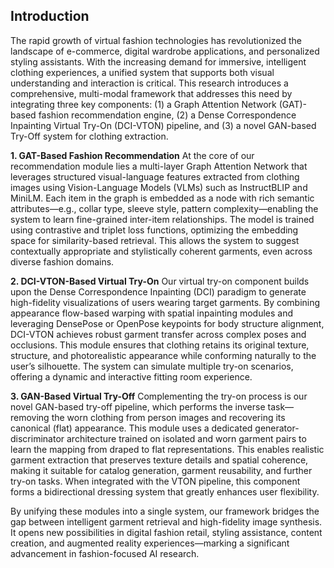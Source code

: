 

## Introduction

The rapid growth of virtual fashion technologies has revolutionized the landscape of e-commerce, digital wardrobe applications, and personalized styling assistants. With the increasing demand for immersive, intelligent clothing experiences, a unified system that supports both visual understanding and interaction is critical. This research introduces a comprehensive, multi-modal framework that addresses this need by integrating three key components: (1) a Graph Attention Network (GAT)-based fashion recommendation engine, (2) a Dense Correspondence Inpainting Virtual Try-On (DCI-VTON) pipeline, and (3) a novel GAN-based Try-Off system for clothing extraction.

**1. GAT-Based Fashion Recommendation**
At the core of our recommendation module lies a multi-layer Graph Attention Network that leverages structured visual-language features extracted from clothing images using Vision-Language Models (VLMs) such as InstructBLIP and MiniLM. Each item in the graph is embedded as a node with rich semantic attributes—e.g., collar type, sleeve style, pattern complexity—enabling the system to learn fine-grained inter-item relationships. The model is trained using contrastive and triplet loss functions, optimizing the embedding space for similarity-based retrieval. This allows the system to suggest contextually appropriate and stylistically coherent garments, even across diverse fashion domains.

**2. DCI-VTON-Based Virtual Try-On**
Our virtual try-on component builds upon the Dense Correspondence Inpainting (DCI) paradigm to generate high-fidelity visualizations of users wearing target garments. By combining appearance flow-based warping with spatial inpainting modules and leveraging DensePose or OpenPose keypoints for body structure alignment, DCI-VTON achieves robust garment transfer across complex poses and occlusions. This module ensures that clothing retains its original texture, structure, and photorealistic appearance while conforming naturally to the user’s silhouette. The system can simulate multiple try-on scenarios, offering a dynamic and interactive fitting room experience.

**3. GAN-Based Virtual Try-Off**
Complementing the try-on process is our novel GAN-based try-off pipeline, which performs the inverse task—removing the worn clothing from person images and recovering its canonical (flat) appearance. This module uses a dedicated generator-discriminator architecture trained on isolated and worn garment pairs to learn the mapping from draped to flat representations. This enables realistic garment extraction that preserves texture details and spatial coherence, making it suitable for catalog generation, garment reusability, and further try-on tasks. When integrated with the VTON pipeline, this component forms a bidirectional dressing system that greatly enhances user flexibility.

By unifying these modules into a single system, our framework bridges the gap between intelligent garment retrieval and high-fidelity image synthesis. It opens new possibilities in digital fashion retail, styling assistance, content creation, and augmented reality experiences—marking a significant advancement in fashion-focused AI research.
